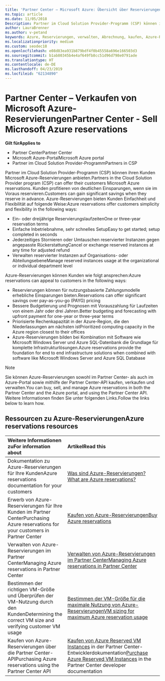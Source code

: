 ```yaml
---
title: 'Partner Center – Microsoft Azure: Übersicht über Reservierungen | Partner Center'
ms.topic: article
ms.date: 11/05/2018
Description: Partner im Cloud Solution Provider-Programm (CSP) können ihren Kunden Microsoft Azure-Reservierungen anbieten.
author: LauraBrenner
ms.author: v-petand
keywords: Azure, Reservierungen, verwalten, Abrechnung, kaufen, Azure-RI, Azure Reserved Instances
ms.localizationpriority: medium
ms.custom: seodec18
ms.openlocfilehash: e08d83ea931b879bdf4f0b45558a696e166503d3
ms.sourcegitcommit: b1ab80345b4e4af649fb8cc51d96d798e0791ade
ms.translationtype: HT
ms.contentlocale: de-DE
ms.lasthandoff: 04/23/2019
ms.locfileid: "62134890"
---
```

# <a name="partner-center---sell-microsoft-azure-reservations"></a><span data-ttu-id="f0656-104">Partner Center – Verkaufen von Microsoft Azure-Reservierungen</span><span class="sxs-lookup"><span data-stu-id="f0656-104">Partner Center - Sell Microsoft Azure reservations</span></span>

<!--Maggie, 12/7/18 - Added "Partner Center" to metadata title and H1 title as per Catherine Watson in bug #19868631-->

<span data-ttu-id="f0656-105">**Gilt für**</span><span class="sxs-lookup"><span data-stu-id="f0656-105">**Applies to**</span></span>

- <span data-ttu-id="f0656-106">Partner Center</span><span class="sxs-lookup"><span data-stu-id="f0656-106">Partner Center</span></span>
- <span data-ttu-id="f0656-107">Microsoft Azure-Portal</span><span class="sxs-lookup"><span data-stu-id="f0656-107">Microsoft Azure portal</span></span>
- <span data-ttu-id="f0656-108">Partner im Cloud Solution Provider-Programm</span><span class="sxs-lookup"><span data-stu-id="f0656-108">Partners in CSP</span></span>

<span data-ttu-id="f0656-109">Partner im Cloud Solution Provider-Programm (CSP) können ihren Kunden Microsoft Azure-Reservierungen anbieten.</span><span class="sxs-lookup"><span data-stu-id="f0656-109">Partners in the Cloud Solution Provider program (CSP) can offer their customers Microsoft Azure reservations.</span></span> <span data-ttu-id="f0656-110">Kunden profitieren von deutlichen Einsparungen, wenn sie im Voraus reservieren.</span><span class="sxs-lookup"><span data-stu-id="f0656-110">Customers can gain significant savings when they reserve in advance.</span></span> <span data-ttu-id="f0656-111">Azure-Reservierungen bieten Kunden Einfachheit und Flexibilität auf folgende Weise:</span><span class="sxs-lookup"><span data-stu-id="f0656-111">Azure reservations offer customers simplicity and flexibility in the following ways:</span></span>

- <span data-ttu-id="f0656-112">Ein- oder dreijährige Reservierungslaufzeiten</span><span class="sxs-lookup"><span data-stu-id="f0656-112">One or three-year reservation terms</span></span>
- <span data-ttu-id="f0656-113">Einfache Inbetriebnahme, sehr schnelles Setup</span><span class="sxs-lookup"><span data-stu-id="f0656-113">Easy to get started; setup completed in seconds</span></span>
- <span data-ttu-id="f0656-114">Jederzeitiges Stornieren oder Umtauschen reservierter Instanzen gegen angepasste Rückerstattung</span><span class="sxs-lookup"><span data-stu-id="f0656-114">Cancel or exchange reserved instances at any time for adjusted refund</span></span>
- <span data-ttu-id="f0656-115">Verwalten reservierter Instanzen auf Organisations- oder Abteilungsebene</span><span class="sxs-lookup"><span data-stu-id="f0656-115">Manage reserved instances usage at the organizational or individual department level</span></span> 

<span data-ttu-id="f0656-116">Azure-Reservierungen können Kunden wie folgt ansprechen:</span><span class="sxs-lookup"><span data-stu-id="f0656-116">Azure reservations can appeal to customers in the following ways:</span></span>

- <span data-ttu-id="f0656-117">Reservierungen können für nutzungsbasierte Zahlungsmodelle erhebliche Einsparungen bieten.</span><span class="sxs-lookup"><span data-stu-id="f0656-117">Reservations can offer significant savings over pay-as-you-go (PAYG) pricing</span></span>
- <span data-ttu-id="f0656-118">Bessere Budgetierung und Prognosen mit Vorauszahlung für Laufzeiten von einem Jahr oder drei Jahren.</span><span class="sxs-lookup"><span data-stu-id="f0656-118">Better budgeting and forecasting with upfront payment for one-year or three-year terms</span></span>
- <span data-ttu-id="f0656-119">Priorisierte Rechenkapazität in der Azure-Region, die den Niederlassungen am nächsten ist</span><span class="sxs-lookup"><span data-stu-id="f0656-119">Prioritized computing capacity in the Azure region closest to their offices</span></span>
- <span data-ttu-id="f0656-120">Azure-Reservierungen bilden bei Kombination mit Software wie Microsoft Windows Server und Azure SQL-Datenbank die Grundlage für komplette Infrastrukturlösungen.</span><span class="sxs-lookup"><span data-stu-id="f0656-120">Azure reservations provide the foundation for end to end infrastructure solutions when combined with software like Microsoft Windows Server and Azure SQL Database</span></span>

>[!NOTE]
> <span data-ttu-id="f0656-121">Sie können Azure-Reservierungen sowohl im Partner Center- als auch im Azure-Portal sowie mithilfe der Partner Center-API kaufen, verkaufen und verwalten.</span><span class="sxs-lookup"><span data-stu-id="f0656-121">You can buy, sell, and manage Azure reservations in both the Partner Center and the Azure portal, and using the Partner Center API.</span></span> <span data-ttu-id="f0656-122">Weitere Informationen finden Sie unter folgenden Links.</span><span class="sxs-lookup"><span data-stu-id="f0656-122">Follow the links below to learn how.</span></span>

## <a name="azure-reservations-resources"></a><span data-ttu-id="f0656-123">Ressourcen zu Azure-Reservierungen</span><span class="sxs-lookup"><span data-stu-id="f0656-123">Azure reservations resources</span></span>

|<span data-ttu-id="f0656-124">**Weitere Informationen zu**</span><span class="sxs-lookup"><span data-stu-id="f0656-124">**For information about**</span></span>   |<span data-ttu-id="f0656-125">**Artikel**</span><span class="sxs-lookup"><span data-stu-id="f0656-125">**Read this**</span></span>    |
|:-----------------------------|:-----------------|
| <span data-ttu-id="f0656-126">Dokumentation zu Azure-Reservierungen für Ihre Kunden</span><span class="sxs-lookup"><span data-stu-id="f0656-126">Azure reservations documentation for your customers</span></span> | [<span data-ttu-id="f0656-127">Was sind Azure-Reservierungen?</span><span class="sxs-lookup"><span data-stu-id="f0656-127">What are Azure reservations?</span></span>](https://docs.microsoft.com/azure/billing/billing-save-compute-costs-reservations)
|<span data-ttu-id="f0656-128">Erwerb von Azure-Reservierungen für Ihre Kunden im Partner Center</span><span class="sxs-lookup"><span data-stu-id="f0656-128">Purchasing Azure reservations for your customers in Partner Center</span></span>   |[<span data-ttu-id="f0656-129">Kaufen von Azure-Reservierungen</span><span class="sxs-lookup"><span data-stu-id="f0656-129">Buy Azure reservations</span></span>](azure-reservations-buying.md)
|<span data-ttu-id="f0656-130">Verwalten von Azure-Reservierungen im Partner Center</span><span class="sxs-lookup"><span data-stu-id="f0656-130">Managing Azure reservations in Partner Center</span></span> | [<span data-ttu-id="f0656-131">Verwalten von Azure-Reservierungen im Partner Center</span><span class="sxs-lookup"><span data-stu-id="f0656-131">Managing Azure reservations in Partner Center</span></span>](azure-reservations-manage.md)
|<span data-ttu-id="f0656-132">Bestimmen der richtigen VM-Größe und Überprüfen der VM-Nutzung durch den Kunden</span><span class="sxs-lookup"><span data-stu-id="f0656-132">Determining the correct VM size and verifying customer VM usage</span></span>   |[<span data-ttu-id="f0656-133">Bestimmen der VM-Größe für die maximale Nutzung von Azure-Reservierungen</span><span class="sxs-lookup"><span data-stu-id="f0656-133">VM sizing for maximum Azure reservation usage</span></span>](azure-usage.md)   |
|<span data-ttu-id="f0656-134">Kaufen von Azure-Reservierungen über die Partner Center-API</span><span class="sxs-lookup"><span data-stu-id="f0656-134">Purchasing Azure reservations using the Partner Center API</span></span> | <span data-ttu-id="f0656-135">[Kaufen von Azure Reserved VM Instances](https://docs.microsoft.com/partner-center/develop/purchase-azure-reservations) in der Partner Center-Entwicklerdokumentation</span><span class="sxs-lookup"><span data-stu-id="f0656-135">[Purchase Azure Reserved VM Instances](https://docs.microsoft.com/partner-center/develop/purchase-azure-reservations) in the Partner Center developer documentation</span></span>